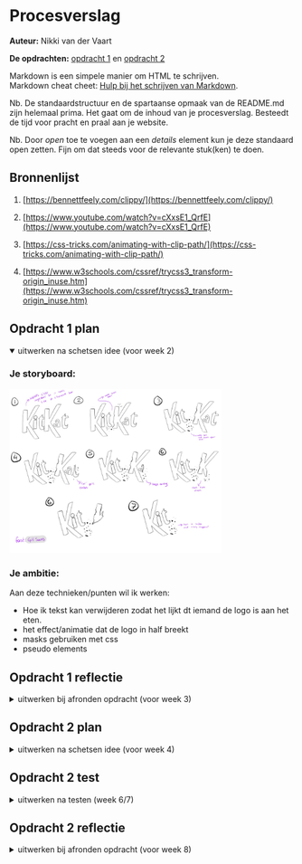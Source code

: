 # Procesverslag
**Auteur:** Nikki van der Vaart

**De opdrachten:** [opdracht 1](opdracht1/index.html) en [opdracht 2](opdracht2/index.html)


Markdown is een simpele manier om HTML te schrijven.  
Markdown cheat cheet: [Hulp bij het schrijven van Markdown](https://github.com/adam-p/markdown-here/wiki/Markdown-Cheatsheet).

Nb. De standaardstructuur en de spartaanse opmaak van de README.md zijn helemaal prima. Het gaat om de inhoud van je procesverslag. Besteedt de tijd voor pracht en praal aan je website.

Nb. Door *open* toe te voegen aan een *details* element kun je deze standaard open zetten. Fijn om dat steeds voor de relevante stuk(ken) te doen.



## Bronnenlijst
1. [https://bennettfeely.com/clippy/](https://bennettfeely.com/clippy/)

2. [https://www.youtube.com/watch?v=cXxsE1_QrfE](https://www.youtube.com/watch?v=cXxsE1_QrfE)

3. [https://css-tricks.com/animating-with-clip-path/](https://css-tricks.com/animating-with-clip-path/)

4. [https://www.w3schools.com/cssref/trycss3_transform-origin_inuse.htm](https://www.w3schools.com/cssref/trycss3_transform-origin_inuse.htm)



## Opdracht 1 plan

<details open>
  <summary>uitwerken na schetsen idee (voor week 2)</summary>


  ### Je storyboard:
  <img src="readme-images/kitkatstoryboard.jpg" width="375px" alt="storyboard voor opdracht 1">


  ### Je ambitie: 
  Aan deze technieken/punten wil ik werken:
  - Hoe ik tekst kan verwijderen zodat het lijkt dt iemand de logo is aan het eten. 
  - het effect/animatie dat de logo in half breekt 
  - masks gebruiken met css
  - pseudo elements
 
</details>



## Opdracht 1 reflectie

<details>
  <summary>uitwerken bij afronden opdracht (voor week 3)</summary>


  ### Je uitkomst - karakteristiek screenshot(s):
  <img src="readme-images/animatie1.png" width="375px" alt="uitomst opdracht 1">
  <img src="readme-images/animatie2.png" width="375px" alt="uitomst opdracht 1">
  <img src="readme-images/animatie3.png" width="375px" alt="uitomst opdracht 1">


  ### Dit ging goed/Heb ik geleerd: 
  Een ding dat goed ging was de erste gedeelte van de animatie waar de KIT afbreekt van de KAT. Ik heb een clip path gebruikt om gedeeltes van de eerste T en tweede K te verwijderen. Ik dacht dat het lastig zou zijn om het te doen maar het ging best wel goed. Ik had een link gevonden waar de nummers in de clip path worden gegeven door het maken van de vorm dat je wilt.

  <img src="readme-images/goed.png" width="375px" alt="top">


  ### Dit was lastig/Is niet gelukt:
  Een ding dat lastig was was het gebruiken van clip paths om de bite marks te maken. Ik had elke vorm gemaakt maar niks lukte mij. Dus omdat ik de mogelijkheid had om li's te gebruiken om de crumbs te maken had ik bedacht om die te gebruiken als een soort "cover" op de KAT en vandaar circles maken die like op de bite marks. 

  <img src="readme-images/lastig.png" width="375px" alt="bummer">
</details>



## Opdracht 2 plan

<details>
  <summary>uitwerken na schetsen idee (voor week 4)</summary>


  ### Je ontwerp:
  <img src="readme-images/dummy-plaatje.svg" width="375px" alt="ontwerp opdracht 2">


  ### Je ambitie: 
  Aan deze technieken/punten wil ik werken:
  - punt 1
  - punt 2
  - nog een punt
  - ...
</details>



## Opdracht 2 test

<details>
  <summary>uitwerken na testen (week 6/7)</summary>

  Neem minimaal 5 bevindingen op:



  ### Bevinding 1:
  Omschrijving van wat er nog niet orde was (tekst en afbeeding(en)).

  #### oplossing:
  Beschrijving hoe je het hebt hebt opgelost of als het niet gelukt is hoe je het zou oplossen (tekst en afbeeding(en)).



  ### Bevinding 2:
  Omschrijving van wat er nog niet orde was (tekst en afbeeding(en)).

  #### oplossing:
  Beschrijving hoe je het hebt hebt opgelost of als het niet gelukt is hoe je het zou oplossen (tekst en afbeeding(en)).



  ### Bevinding 3:
  ...
</details>



## Opdracht 2 reflectie

<details>
  <summary>uitwerken bij afronden opdracht (voor week 8)</summary>

  ### Je uitkomst - karakteristiek screenshot(s):
  <img src="readme-images/dummy-plaatje.svg" width="375px" alt="uitkomst opdracht 2">


  ### Dit ging goed/Heb ik geleerd: 
  Korte omschrijving met plaatje(s)

  <img src="readme-images/dummy-plaatje.svg" width="375px" alt="top">


  ### Dit was lastig/Is niet gelukt:
  Korte omschrijving met plaatje(s)

  <img src="readme-images/dummy-plaatje.svg" width="375px" alt="bummer">
</details>
